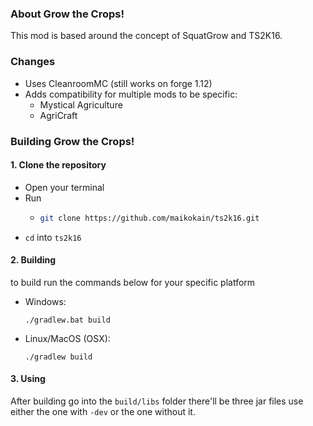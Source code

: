 ### About Grow the Crops!
This mod is based around the concept of SquatGrow and TS2K16.

### Changes
- Uses CleanroomMC (still works on forge 1.12)
- Adds compatibility for multiple mods to be specific:
  - Mystical Agriculture
  - AgriCraft

### Building Grow the Crops!
#### 1. Clone the repository
   - Open your terminal
   - Run
     - ```sh
       git clone https://github.com/maikokain/ts2k16.git
       ```
   - `cd` into `ts2k16`
#### 2. Building
to build run the commands below for your specific platform
- Windows:
  ```
  ./gradlew.bat build
  ```  
- Linux/MacOS (OSX):
    ```
    ./gradlew build
    ```
#### 3. Using
After building go into the `build/libs` folder there'll be three jar files use either the one with `-dev` or the one without it.

